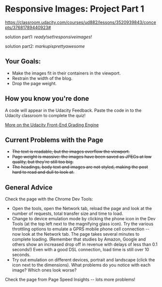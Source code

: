 # Responsive Images: Project Part 1 #
https://classroom.udacity.com/courses/ud882/lessons/3520939843/concepts/37681789440923#


solution part1: _ready!set!responsiveimages!_

solution part2: _markupisprettyawesome_

## Your Goals: ##

* Make the images fit in their containers in the viewport.
* Restrain the width of the blog.
* Drop the page weight.

## How you know you're done ##

A code will appear in the Udacity Feedback. Paste the code in to the Udacity classroom to complete the quiz!

[More on the Udacity Front-End Grading Engine](https://github.com/udacity/frontend-grading-engine)

## Current Problems with the Page ##

* ~~The text is readable, but the images overflow the viewport.~~
* ~~Page weight is massive: the images have been saved as JPEGs at low quality, but they're still too big.~~
* ~~The headings, body text and images are not styled, making the post hard to read and dull to look at.~~

## General Advice ##

Check the page with the Chrome Dev Tools:

* Open the tools, open the Network tab, reload the page and look at the number of requests, total transfer size and time to load.
* Change to device emulation mode by clicking the phone icon in the Dev Tools (at the top left next to the magnifying glass icon). Try the various throttling options to emulate a GPRS mobile phone cell connection -- now look at the Network tab. The page takes several minutes to complete loading. (Remember that studies by Amazon, Google and others show an increased drop off in revenue with delays of less than 0.1 seconds!) Even with a good DSL connection, load time is still over 10 seconds.
* Try out emulation on different devices, portrait and landscape (click the icon next to the dimensions). What problems do you notice with each image? Which ones look worse?

Check the page from Page Speed Insights -- lots more problems!
